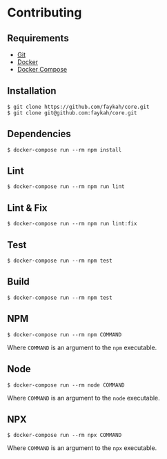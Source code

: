 # Contributing

## Requirements

- [Git](https://git-scm.com/)
- [Docker](https://www.docker.com/)
- [Docker Compose](https://docs.docker.com/compose/)

## Installation

```console
$ git clone https://github.com/faykah/core.git
$ git clone git@github.com:faykah/core.git
```

## Dependencies

```console
$ docker-compose run --rm npm install
```

## Lint

```console
$ docker-compose run --rm npm run lint
```

## Lint & Fix

```console
$ docker-compose run --rm npm run lint:fix
```

## Test

```console
$ docker-compose run --rm npm test
```

## Build

```console
$ docker-compose run --rm npm test
```

## NPM

```console
$ docker-compose run --rm npm COMMAND
```

Where `COMMAND` is an argument to the `npm` executable.

## Node

```console
$ docker-compose run --rm node COMMAND
```

Where `COMMAND` is an argument to the `node` executable.

## NPX

```console
$ docker-compose run --rm npx COMMAND
```

Where `COMMAND` is an argument to the `npx` executable.
